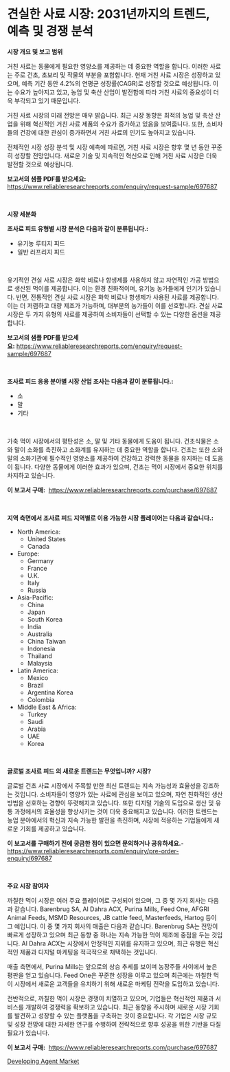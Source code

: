 <p><h1>견실한 사료 시장: 2031년까지의 트렌드, 예측 및 경쟁 분석</h1></p><p><strong>시장 개요 및 보고 범위</strong></p>
<p><p>거친 사료는 동물에게 필요한 영양소를 제공하는 데 중요한 역할을 합니다. 이러한 사료는 주로 건초, 초보리 및 작물의 부분을 포함합니다. 현재 거친 사료 시장은 성장하고 있으며, 예측 기간 동안 4.2%의 연평균 성장률(CAGR)로 성장할 것으로 예상됩니다. 이는 수요가 높아지고 있고, 농업 및 축산 산업이 발전함에 따라 거친 사료의 중요성이 더욱 부각되고 있기 때문입니다.</p><p>거친 사료 시장의 미래 전망은 매우 밝습니다. 최근 시장 동향은 최적의 농업 및 축산 산업을 위해 혁신적인 거친 사료 제품의 수요가 증가하고 있음을 보여줍니다. 또한, 소비자들의 건강에 대한 관심이 증가하면서 거친 사료의 인기도 높아지고 있습니다.</p><p>전체적인 시장 성장 분석 및 시장 예측에 따르면, 거친 사료 시장은 향후 몇 년 동안 꾸준히 성장할 전망입니다. 새로운 기술 및 지속적인 혁신으로 인해 거친 사료 시장은 더욱 발전할 것으로 예상됩니다.</p></p>
<p><strong>보고서의 샘플 PDF를 받으세요:</strong> <a href="https://www.reliableresearchreports.com/enquiry/request-sample/697687">https://www.reliableresearchreports.com/enquiry/request-sample/697687</a></p>
<p>&nbsp;</p>
<p><strong>시장 세분화</strong></p>
<p><strong>조사료 피드 유형별 시장 분석은 다음과 같이 분류됩니다.:</strong></p>
<p><ul><li>유기농 루티지 피드</li><li>일반 러프리지 피드</li></ul></p>
<p>&nbsp;</p>
<p><p>유기적인 견실 사료 시장은 화학 비료나 항생제를 사용하지 않고 자연적인 가공 방법으로 생산된 먹이를 제공합니다. 이는 환경 친화적이며, 유기농 농가들에게 인기가 있습니다. 반면, 전통적인 견실 사료 시장은 화학 비료나 항생제가 사용된 사료를 제공합니다. 이는 더 저렴하고 대량 제조가 가능하며, 대부분의 농가들이 이를 선호합니다. 견실 사료 시장은 두 가지 유형의 사료를 제공하여 소비자들이 선택할 수 있는 다양한 옵션을 제공합니다.</p></p>
<p><strong>보고서의 샘플 PDF를 받으세요:</strong>&nbsp;<a href="https://www.reliableresearchreports.com/enquiry/request-sample/697687">https://www.reliableresearchreports.com/enquiry/request-sample/697687</a></p>
<p>&nbsp;</p>
<p><strong> 조사료 피드 응용 분야별 시장 산업 조사는 다음과 같이 분류됩니다.:</strong></p>
<p><ul><li>소</li><li>말</li><li>기타</li></ul></p>
<p>&nbsp;</p>
<p><p>가축 먹이 시장에서의 평탄성은 소, 말 및 기타 동물에게 도움이 됩니다. 건초식물은 소와 말이 소화를 촉진하고 소화계를 유지하는 데 중요한 역할을 합니다. 건초는 또한 소와 말의 소화기관에 필수적인 영양소를 제공하여 건강하고 강력한 동물을 유지하는 데 도움이 됩니다. 다양한 동물에게 이러한 효과가 있으며, 건초는 먹이 시장에서 중요한 위치를 차지하고 있습니다.</p></p>
<p><strong>이 보고서 구매:</strong>&nbsp; <a href="https://www.reliableresearchreports.com/purchase/697687">https://www.reliableresearchreports.com/purchase/697687</a></p>
<p>&nbsp;</p>
<p><strong>지역 측면에서 조사료 피드 지역별로 이용 가능한 시장 플레이어는 다음과 같습니다.:</strong></p>
<p><ul>
    <li>
        North America:
        <ul>
            <li>United States</li>
            <li>Canada</li>
        </ul>
    </li>
    <li>
        Europe:
        <ul>
            <li>Germany</li>
            <li>France</li>
            <li>U.K.</li>
            <li>Italy</li>
            <li>Russia</li>
        </ul>
    </li>
    <li>
        Asia-Pacific:
        <ul>
            <li>China</li>
            <li>Japan</li>
            <li>South Korea</li>
            <li>India</li>
            <li>Australia</li>
            <li>China Taiwan</li>
            <li>Indonesia</li>
            <li>Thailand</li>
            <li>Malaysia</li>
        </ul>
    </li>
    <li>
        Latin America:
        <ul>
            <li>Mexico</li>
            <li>Brazil</li>
            <li>Argentina Korea</li>
            <li>Colombia</li>
        </ul>
    </li>
    <li>
        Middle East & Africa:
        <ul>
            <li>Turkey</li>
            <li>Saudi</li>
            <li>Arabia</li>
            <li>UAE</li>
            <li>Korea</li>
        </ul>
    </li>
    </ul></p>
<p>&nbsp;</p>
<p><strong>글로벌 조사료 피드 의 새로운 트렌드는 무엇입니까? 시장?</strong></p>
<p><p>글로벌 건초 사료 시장에서 주목할 만한 최신 트렌드는 지속 가능성과 효율성을 강조하는 것입니다. 소비자들이 영양가 있는 사료에 관심을 보이고 있으며, 자연 친화적인 생산 방법을 선호하는 경향이 뚜렷해지고 있습니다. 또한 디지털 기술의 도입으로 생산 및 유통 과정에서의 효율성을 향상시키는 것이 더욱 중요해지고 있습니다. 이러한 트렌드는 농업 분야에서의 혁신과 지속 가능한 발전을 촉진하며, 시장에 적응하는 기업들에게 새로운 기회를 제공하고 있습니다.</p></p>
<p><strong>이 보고서를 구매하기 전에 궁금한 점이 있으면 문의하거나 공유하세요.</strong>- <a href="https://www.reliableresearchreports.com/enquiry/pre-order-enquiry/697687">https://www.reliableresearchreports.com/enquiry/pre-order-enquiry/697687</a></p>
<p>&nbsp;</p>
<p><strong>주요 시장 참여자</strong></p>
<p><p>까칠한 먹이 시장은 여러 주요 플레이어로 구성되어 있으며, 그 중 몇 가지 회사는 다음과 같습니다. Barenbrug SA, Al Dahra ACX, Purina Mills, Feed One, AFGRI Animal Feeds, MSMD Resources, JB cattle feed, Masterfeeds, Hartog 등이 그 예입니다. 이 중 몇 가지 회사의 매출은 다음과 같습니다. Barenbrug SA는 전망이 빠르게 성장하고 있으며 최근 동향 중 하나는 지속 가능한 먹이 제조에 중점을 두는 것입니다. Al Dahra ACX는 시장에서 안정적인 지위를 유지하고 있으며, 최근 유행은 혁신적인 제품과 디지털 마케팅을 적극적으로 채택하는 것입니다. </p><p>매출 측면에서, Purina Mills는 앞으로의 상승 추세를 보이며 농장주들 사이에서 높은 평판을 얻고 있습니다. Feed One은 꾸준한 성장을 이루고 있으며 최근에는 까칠한 먹이 시장에서 새로운 고객들을 유치하기 위해 새로운 마케팅 전략을 도입하고 있습니다.</p><p>전반적으로, 까칠한 먹이 시장은 경쟁이 치열하고 있으며, 기업들은 혁신적인 제품과 서비스를 개발하여 경쟁력을 확보하고 있습니다. 최근 동향을 주시하며 새로운 시장 기회를 발견하고 성장할 수 있는 플랫폼을 구축하는 것이 중요합니다. 각 기업은 시장 규모 및 성장 전망에 대한 자세한 연구를 수행하여 전략적으로 향후 성공을 위한 기반을 다질 필요가 있습니다.</p></p>
<p><strong>이 보고서 구매:</strong>&nbsp;&nbsp;<a href="https://www.reliableresearchreports.com/purchase/697687">https://www.reliableresearchreports.com/purchase/697687</a></p>
<p><p><a href="https://artistic-helicopter-ca9.notion.site/Developing-Agent-Market-Research-Report-Forecasted-for-Period-from-2024-2031-by-Market-Type-Mark-27fbf9e5d46c47f4ae20c5839d2f7e1f">Developing Agent Market</a></p></p>
